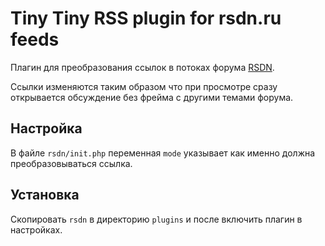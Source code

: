 # Tiny Tiny RSS plugin for rsdn.ru feeds

Плагин для преобразования ссылок в потоках форума [RSDN](http://www.rsdn.ru).

Ссылки изменяются таким образом что при просмотре сразу открывается обсуждение без фрейма с другими темами форума.

## Настройка

В файле `rsdn/init.php` переменная `mode` указывает как именно должна преобразовываться ссылка.

## Установка

Скопировать `rsdn` в директорию `plugins` и после включить плагин в настройках.
